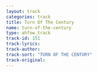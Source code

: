 ```yaml
---
layout: track
categories: track
title: Turn Of The Century
name: turn-of-the-century
type: ahfow_track
track-id: 151
track-lyrics: 
track-author: 
track-sort: "TURN OF THE CENTURY"
track-original: 
---
```

